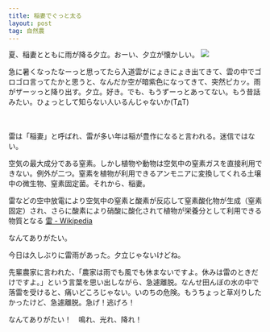 ```yaml
---
title: 稲妻でぐっと太る
layout: post
tag: 自然農
---
```

夏、稲妻とともに雨が降る夕立。おーい、夕立が懐かしい。
![](https://c2.staticflickr.com/6/5691/20032838163_80feeae773.jpg)

急に暑くなったなーっと思ってたら入道雲がにょきにょき出てきて、雲の中でゴロゴロ言ってたかと思うと、なんだか空が暗紫色になってきて、突然ピカッ。雨がザーッっと降り出す。夕立。好き。でも、もうずーっとあってない。もう昔話みたい。ひょっとして知らない人いるんじゃないか(TдT)

　


雷は「稲妻」と呼ばれ、雷が多い年は稲が豊作になると言われる。迷信ではない。

空気の最大成分である窒素。しかし植物や動物は空気中の窒素ガスを直接利用できない。例外が二つ。窒素を植物が利用できるアンモニアに変換してくれる土壌中の微生物、窒素固定菌。それから、稲妻。
>
雷などの空中放電により空気中の窒素と酸素が反応して窒素酸化物が生成（窒素固定）され、さらに酸素により硝酸に酸化されて植物が栄養分として利用できる物質となる
[雷 - Wikipedia](https://ja.wikipedia.org/wiki/%E9%9B%B7#.E9.9B.B7.E3.81.AB.E3.82.88.E3.82.8B.E7.AA.92.E7.B4.A0.E3.81.AE.E5.9B.BA.E5.AE.9A)  

なんてありがたい。
　

今日は久しぶりに雷雨があった。夕立じゃないけどね。

先輩農家に言われた、「農家は雨でも風でも休まないですよ。休みは雷のときだけですよ。」という言葉を思い出しながら、急遽離脱。なんせ田んぼの水の中で落雷を受けると、痛いどころじゃない。いのちの危険。もうちょっと草刈りしたかったけど、急遽離脱。急げ！逃げろ！

なんてありがたい！　鳴れ、光れ、降れ！
　

